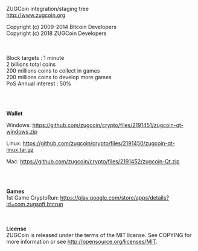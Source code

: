 ﻿ZUGCoin integration/staging tree<br>
http://www.zugcoin.org

Copyright (c) 2009-2014 Bitcoin Developers<br>
Copyright (c) 2018 ZUGCoin Developers

<br><br>
Block targets : 1 minute<br>
2 billions total coins<br>
200 millions coins to collect in games<br>
200 millions coins to develop more games<br>
PoS Annual interest : 50%<br>



<br><br>

<b>Wallet</b>

Windows: https://github.com/zugcoin/crypto/files/2191451/zugcoin-qt-windows.zip

Linux: https://github.com/zugcoin/crypto/files/2191450/zugcoin-qt-linux.tar.gz

Mac: https://github.com/zugcoin/crypto/files/2191452/zugcoin-Qt.zip

<br><br>

<b>Games</b><br>
1st Game CryptoRun:
https://play.google.com/store/apps/details?id=com.zugsoft.btcrun

<br><br>
<b>License</b><br>
ZUGCoin is released under the terms of the MIT license. 
See COPYING for more information or see http://opensource.org/licenses/MIT.